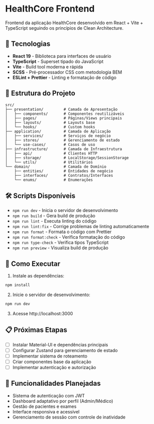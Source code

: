 # HealthCore Frontend

Frontend da aplicação HealthCore desenvolvido em React + Vite + TypeScript seguindo os princípios de Clean Architecture.

## 🚀 Tecnologias

- **React 19** - Biblioteca para interfaces de usuário
- **TypeScript** - Superset tipado do JavaScript
- **Vite** - Build tool moderna e rápida
- **SCSS** - Pré-processador CSS com metodologia BEM
- **ESLint + Prettier** - Linting e formatação de código

## 📁 Estrutura do Projeto

```
src/
├── presentation/         # Camada de Apresentação
│   ├── components/       # Componentes reutilizáveis
│   ├── pages/            # Páginas/Views principais
│   ├── layouts/          # Layouts base
│   └── hooks/            # Custom hooks
├── application/          # Camada de Aplicação
│   ├── services/         # Serviços de negócio
│   ├── stores/           # Gerenciamento de estado
│   └── use-cases/        # Casos de uso
├── infrastructure/       # Camada de Infraestrutura
│   ├── api/              # Clientes HTTP
│   ├── storage/          # LocalStorage/SessionStorage
│   └── utils/            # Utilitários
└── domain/               # Camada de Domínio
    ├── entities/         # Entidades de negócio
    ├── interfaces/       # Contratos/Interfaces
    └── enums/            # Enumerações
```

## 🛠️ Scripts Disponíveis

- `npm run dev` - Inicia o servidor de desenvolvimento
- `npm run build` - Gera build de produção
- `npm run lint` - Executa linting do código
- `npm run lint:fix` - Corrige problemas de linting automaticamente
- `npm run format` - Formata o código com Prettier
- `npm run format:check` - Verifica formatação do código
- `npm run type-check` - Verifica tipos TypeScript
- `npm run preview` - Visualiza build de produção

## 🚀 Como Executar

1. Instale as dependências:

```bash
npm install
```

2. Inicie o servidor de desenvolvimento:

```bash
npm run dev
```

3. Acesse http://localhost:3000

## 📋 Próximas Etapas

- [ ] Instalar Material-UI e dependências principais
- [ ] Configurar Zustand para gerenciamento de estado
- [ ] Implementar sistema de roteamento
- [ ] Criar componentes base da aplicação
- [ ] Implementar autenticação e autorização

## 🎯 Funcionalidades Planejadas

- Sistema de autenticação com JWT
- Dashboard adaptativo por perfil (Admin/Médico)
- Gestão de pacientes e exames
- Interface responsiva e acessível
- Gerenciamento de sessão com controle de inatividade

